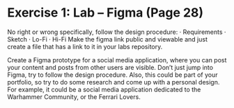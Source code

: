 # Exercise 1: Lab – Figma (Page 28)
 No right or wrong specifically, follow the design procedure:
·        Requirements
·        Sketch
·        Lo-Fi
·        Hi-Fi
Make the figma link public and viewable and just create a file that has a link to it in your labs repository.

Create a Figma prototype for a social media application, where you can post your
content and posts from other users are visible. Don’t just jump into Figma, try to follow
the design procedure.
Also, this could be part of your portfolio, so try to do some research and come up with
a personal design. For example, it could be a social media application dedicated to the
Warhammer Community, or the Ferrari Lovers.